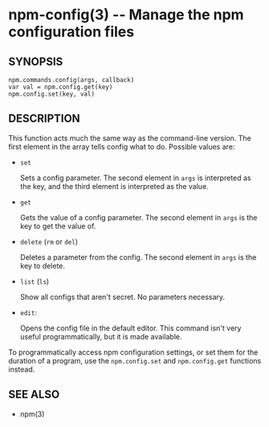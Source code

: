 npm-config(3) -- Manage the npm configuration files
===================================================


















































<extoc></extoc>

## SYNOPSIS

    npm.commands.config(args, callback)
    var val = npm.config.get(key)
    npm.config.set(key, val)

## DESCRIPTION

This function acts much the same way as the command-line version.  The first
element in the array tells config what to do. Possible values are:

* `set`

    Sets a config parameter.  The second element in `args` is interpreted as the
    key, and the third element is interpreted as the value.

* `get`

    Gets the value of a config parameter. The second element in `args` is the
    key to get the value of.

* `delete` (`rm` or `del`)

    Deletes a parameter from the config. The second element in `args` is the
    key to delete.

* `list` (`ls`)

    Show all configs that aren't secret. No parameters necessary.

* `edit`:

    Opens the config file in the default editor. This command isn't very useful
    programmatically, but it is made available.

To programmatically access npm configuration settings, or set them for
the duration of a program, use the `npm.config.set` and `npm.config.get`
functions instead.

## SEE ALSO

* npm(3)
